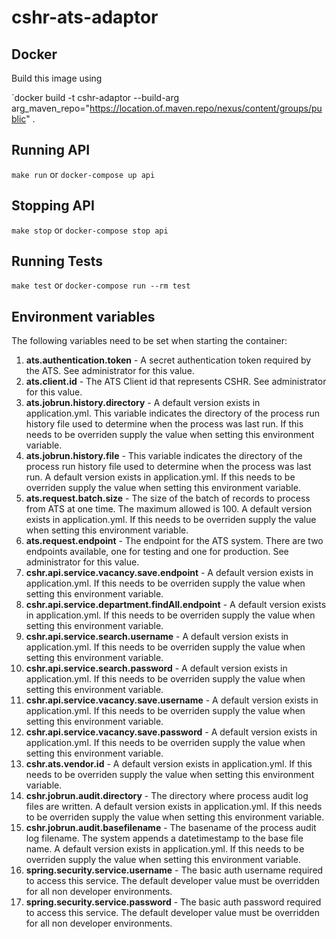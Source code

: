 # cshr-ats-adaptor

## Docker

Build this image using

`docker build -t cshr-adaptor --build-arg arg_maven_repo="https://location.of.maven.repo/nexus/content/groups/public" .

## Running API

`make run` or `docker-compose up api`

## Stopping API

`make stop` or `docker-compose stop api`

## Running Tests
`make test` or `docker-compose run --rm test`

## Environment variables
The following variables need to be set when starting the container:

1. **ats.authentication.token** - A secret authentication token required by the ATS. See administrator for this value. 
1. **ats.client.id** - The ATS Client id that represents CSHR. See administrator for this value. 
1. **ats.jobrun.history.directory** - A default version exists in application.yml.  This variable indicates the directory of the process run history file used to determine when the process was last run. If this needs to be overriden supply the value when setting this environment variable. 
1. **ats.jobrun.history.file** - This variable indicates the directory of the process run history file used to determine when the process was last run. A default version exists in application.yml.  If this needs to be overriden supply the value when setting this environment variable. 
1. **ats.request.batch.size** - The size of the batch of records to process from ATS at one time. The maximum allowed is 100. A default version exists in application.yml.  If this needs to be overriden supply the value when setting this environment variable.
1. **ats.request.endpoint** - The endpoint for the ATS system. There are two endpoints available, one for testing and one for production. See administrator for this value. 
1. **cshr.api.service.vacancy.save.endpoint** - A default version exists in application.yml.  If this needs to be overriden supply the value when setting this environment variable. 
1. **cshr.api.service.department.findAll.endpoint** - A default version exists in application.yml.  If this needs to be overriden supply the value when setting this environment variable. 
1. **cshr.api.service.search.username** - A default version exists in application.yml.  If this needs to be overriden supply the value when setting this environment variable. 
1. **cshr.api.service.search.password** - A default version exists in application.yml.  If this needs to be overriden supply the value when setting this environment variable. 
1. **cshr.api.service.vacancy.save.username** - A default version exists in application.yml.  If this needs to be overriden supply the value when setting this environment variable. 
1. **cshr.api.service.vacancy.save.password** - A default version exists in application.yml.  If this needs to be overriden supply the value when setting this environment variable. 
1. **cshr.ats.vendor.id** - A default version exists in application.yml.  If this needs to be overriden supply the value when setting this environment variable.  
1. **cshr.jobrun.audit.directory** - The directory where process audit log files are written. A default version exists in application.yml.  If this needs to be overriden supply the value when setting this environment variable. 
1. **cshr.jobrun.audit.basefilename** - The basename of the process audit log filename. The system appends a datetimestamp to the base file name. A default version exists in application.yml.  If this needs to be overriden supply the value when setting this environment variable.
1. **spring.security.service.username** - The basic auth username required to access this service. The default developer value must be overridden for all non developer environments.
1. **spring.security.service.password** - The basic auth password required to access this service. The default developer value must be overridden for all non developer environments.